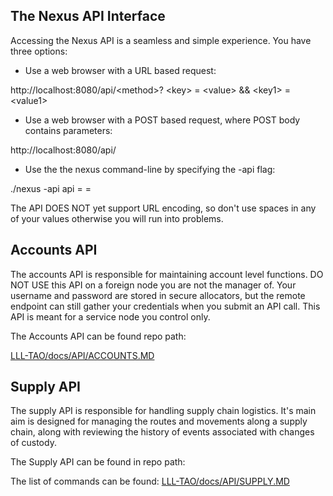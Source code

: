 The Nexus API Interface
-----------------------   

Accessing the Nexus API is a seamless and simple experience. You have three options:

* Use a web browser with a URL based request:

http://localhost:8080/api/&lt;method&gt;? &lt;key&gt; = &lt;value&gt; && &lt;key1&gt; = &lt;value1&gt;

* Use a web browser with a POST based request, where POST body contains
parameters:

http://localhost:8080/api/<method>

* Use the the nexus command-line by specifying the -api flag:

./nexus -api api <method> <key>=<value> <key1>=<value1>

The API DOES NOT yet support URL encoding, so don't use spaces in any of your
values otherwise you will run into problems.


## Accounts API

The accounts API is responsible for maintaining account level
functions. DO NOT USE this API on a foreign node you are not the
manager of. Your username and password are stored in secure
allocators, but the remote endpoint can still gather your credentials
when you submit an API call. This API is meant for a service node you
control only.

The Accounts API can be found repo path:

[LLL-TAO/docs/API/ACCOUNTS.MD](API/ACCOUNTS.MD)


## Supply API

The supply API is responsible for handling supply chain
logistics. It's main aim is designed for managing the routes and
movements along a supply chain, along with reviewing the history of
events associated with changes of custody.

The Supply API can be found in repo path:

The list of commands can be found:
[LLL-TAO/docs/API/SUPPLY.MD](API/SUPPLY.MD)
